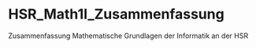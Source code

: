 HSR_Math1I_Zusammenfassung
==========================

Zusammenfassung Mathematische Grundlagen der Informatik an der HSR